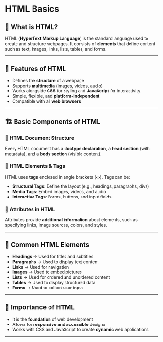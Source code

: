 # **HTML Basics**  

## 📌 What is HTML?  
HTML (**HyperText Markup Language**) is the standard language used to create and structure webpages. It consists of **elements** that define content such as text, images, links, lists, tables, and forms.  

---

## 🚀 Features of HTML  
- Defines the **structure** of a webpage  
- Supports **multimedia** (images, videos, audio)  
- Works alongside **CSS** for styling and **JavaScript** for interactivity  
- Simple, flexible, and **platform-independent**  
- Compatible with all **web browsers**  

---

## 🏗️ Basic Components of HTML  
### 🔹 **HTML Document Structure**  
Every HTML document has a **doctype declaration**, a **head section** (with metadata), and a **body section** (visible content).  

### 🔹 **HTML Elements & Tags**  
HTML uses **tags** enclosed in angle brackets (`<>`). Tags can be:  
- **Structural Tags**: Define the layout (e.g., headings, paragraphs, divs)  
- **Media Tags**: Embed images, videos, and audio  
- **Interactive Tags**: Forms, buttons, and input fields  

### 🔹 **Attributes in HTML**  
Attributes provide **additional information** about elements, such as specifying links, image sources, colors, and styles.  

---

## 📌 Common HTML Elements  
- **Headings** → Used for titles and subtitles  
- **Paragraphs** → Used to display text content  
- **Links** → Used for navigation  
- **Images** → Used to embed pictures  
- **Lists** → Used for ordered and unordered content  
- **Tables** → Used to display structured data  
- **Forms** → Used to collect user input  

---

## 🎯 Importance of HTML  
- It is the **foundation** of web development  
- Allows for **responsive and accessible** designs  
- Works with CSS and JavaScript to create **dynamic** web applications  


---
